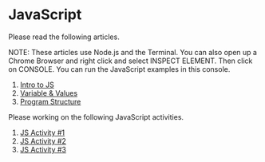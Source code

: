 JavaScript
==========

Please read the following articles.

NOTE: These articles use Node.js and the Terminal. You can also open up a Chrome Browser and right click and select INSPECT ELEMENT. Then click on CONSOLE. You can run the JavaScript examples in this console.

1. [Intro to JS](https://github.com/Drewbie345/okcoders-fall2015/blob/master/javascript/jsReading1.md)
2. [Variable & Values](https://github.com/Drewbie345/okcoders-fall2015/blob/master/javascript/jsReading2.md)
3. [Program Structure](https://github.com/Drewbie345/okcoders-fall2015/blob/master/javascript/jsReading3.md)

Please working on the following JavaScript activities.

1. [JS Activity #1](https://github.com/Drewbie345/okcoders-fall2015/blob/master/javascript/jsActivity1.md)
2. [JS Activity #2](https://github.com/Drewbie345/okcoders-fall2015/blob/master/javascript/jsActivity2.md)
3. [JS Activity #3](https://github.com/Drewbie345/okcoders-fall2015/blob/master/javascript/jsActivity3.md)
